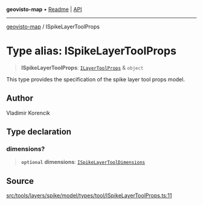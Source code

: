 **geovisto-map** • [Readme](../README.md) \| [API](../globals.md)

***

[geovisto-map](../README.md) / ISpikeLayerToolProps

# Type alias: ISpikeLayerToolProps

> **ISpikeLayerToolProps**: [`ILayerToolProps`](ILayerToolProps.md) & `object`

This type provides the specification of the spike layer tool props model.

## Author

Vladimir Korencik

## Type declaration

### dimensions?

> **`optional`** **dimensions**: [`ISpikeLayerToolDimensions`](ISpikeLayerToolDimensions.md)

## Source

[src/tools/layers/spike/model/types/tool/ISpikeLayerToolProps.ts:11](https://github.com/geovisto/geovisto-map/blob/e22d774889dbc28cc1ec62933ecf6bab6690f172/src/tools/layers/spike/model/types/tool/ISpikeLayerToolProps.ts#L11)
